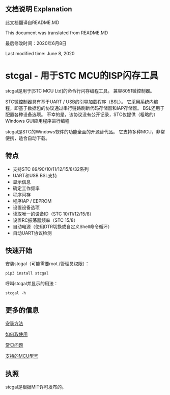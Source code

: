 文档说明 Explanation
-------------------
此文档翻译自README.MD

This document was translated from README.MD

最后修改时间：2020年6月8日

Last modified time: June 8, 2020


stcgal - 用于STC MCU的ISP闪存工具
===============================

stcgal是用于[STC MCU Ltd]的命令行闪存编程工具。
兼容8051微控制器。


STC微控制器具有基于UART / USB的引导加载程序（BSL）。
它采用系统内编程，即基于数据包的协议通过串行链路刷新代码存储器和IAP存储器。
BSL还用于配置各种设备选项。
不幸的是，该协议没有公开记录，STC仅提供（粗略的）Windows GUI应用程序进行编程


stcgal是STC的Windows软件的功能全面的开源替代品。
它支持多种MCU，非常便携，适合自动下载。

特点
--------

* 支持STC 89/90/10/11/12/15/8/32系列
* UART和USB BSL支持
* 显示信息
* 确定工作频率
* 程序闪存
* 程序IAP / EEPROM
* 设置设备选项
* 读取唯一的设备ID（STC 10/11/12/15/8）
* 设置RC振荡器频率（STC 15/8）
* 自动电源（使用DTR切换或自定义Shell命令循环）
* 自动UART协议检测

快速开始
----------

安装stcgal（可能需要root /管理员权限）：
    
    pip3 install stcgal

呼叫stcgal并显示的用法：

    stcgal -h

更多的信息
-------------------

[安装方法](doc/zh_CN/INSTALL.md)

[如何取使用](doc/zh_CN/USAGE.md)

[常见问题](doc/zh_CN/FAQ.md)

[支持的MCU型号](doc/zh_CN/MODELS.md)

执照
-------

stcgal是根据MIT许可发布的。
